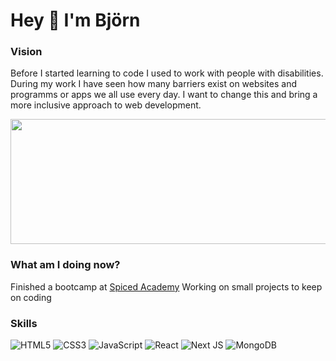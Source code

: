 # Hey :wave: I'm Björn

### Vision
Before I started learning to code I used to work with people with disabilities. During my work I have seen how many barriers exist on websites and programms or apps we all use every day.
I want to change this and bring a more inclusive approach to web development. 

<img src="https://images.unsplash.com/photo-1555949963-ff9fe0c870eb?q=80&w=2940&auto=format&fit=crop&ixlib=rb-4.0.3&ixid=M3wxMjA3fDB8MHxwaG90by1wYWdlfHx8fGVufDB8fHx8fA%3D%3D" width="1000" height="200">

### What am I doing now?
Finished a bootcamp at [Spiced Academy](https://www.spiced-academy.com/en "Spiced Homepage")
Working on small projects to keep on coding

### Skills

![HTML5](https://img.shields.io/badge/html5-%23E34F26.svg?style=for-the-badge&logo=html5&logoColor=white)
![CSS3](https://img.shields.io/badge/css3-%231572B6.svg?style=for-the-badge&logo=css3&logoColor=white)
![JavaScript](https://img.shields.io/badge/javascript-%23323330.svg?style=for-the-badge&logo=javascript&logoColor=%23F7DF1E)
![React](https://img.shields.io/badge/react-%2320232a.svg?style=for-the-badge&logo=react&logoColor=%2361DAFB)
![Next JS](https://img.shields.io/badge/Next-black?style=for-the-badge&logo=next.js&logoColor=white)
![MongoDB](https://img.shields.io/badge/MongoDB-%234ea94b.svg?style=for-the-badge&logo=mongodb&logoColor=white)
